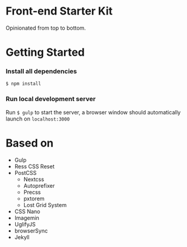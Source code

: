 # Front-end Starter Kit
Opinionated from top to bottom.

# Getting Started

### Install all dependencies
`$ npm install`

### Run local development server
Run `$ gulp` to start the server, a browser window should automatically launch on `localhost:3000`

# Based on
- Gulp
- Ress CSS Reset
- PostCSS
  - Nextcss
  - Autoprefixer
  - Precss
  - pxtorem
  - Lost Grid System
- CSS Nano
- Imagemin
- UglifyJS
- browserSync
- Jekyll
